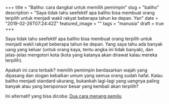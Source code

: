 +++
title = "Baliho: cara dangkal untuk memilih pemimpin"
slug = "baliho"
description = "Saya tidak tahu seefektif apa baliho bisa membuat orang terpilih untuk menjadi wakil rakyat beberapa tahun ke depan. Yan"
date = "2019-02-26T07:24:42Z"
featured_image = ""
tags = "manusia"
draft = true
+++ 

Saya tidak tahu seefektif apa baliho bisa membuat orang terpilih untuk menjadi wakil rakyat beberapa tahun ke depan. Yang saya tahu ada banyak uang yang keluar (untuk orang kaya, tentu angka ini tidak banyak), dan jelas-jelas mengotori kota (kota yang katanya akan dirawat kalau mereka terpilih).

Apakah ini cara terbaik? memilih pemimpin berdasarkan wajah yang dipasang dan slogan kebaikan umum yang semua orang sudah hafal. Kalau baliho menjadi standard ukurang, bukankah lagi-lagi yang uangnya paling banyak atau yang bersponsor besar yang kembali akan terpilih?

Ini alternatif yang bisa dicoba: [Dua cara menang pemilu](https://tehataukopi.club/blog/dua-cara-menang-pemilu)
